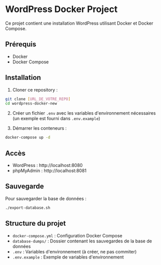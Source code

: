 # WordPress Docker Project

Ce projet contient une installation WordPress utilisant Docker et Docker Compose.

## Prérequis

- Docker
- Docker Compose

## Installation

1. Cloner ce repository :
```bash
git clone [URL_DE_VOTRE_REPO]
cd wordpress-docker-new
```

2. Créer un fichier `.env` avec les variables d'environnement nécessaires (un exemple est fourni dans `.env.example`)

3. Démarrer les conteneurs :
```bash
docker-compose up -d
```

## Accès

- WordPress : http://localhost:8080
- phpMyAdmin : http://localhost:8081

## Sauvegarde

Pour sauvegarder la base de données :
```bash
./export-database.sh
```

## Structure du projet

- `docker-compose.yml` : Configuration Docker Compose
- `database-dumps/` : Dossier contenant les sauvegardes de la base de données
- `.env` : Variables d'environnement (à créer, ne pas commiter)
- `.env.example` : Exemple de variables d'environnement
